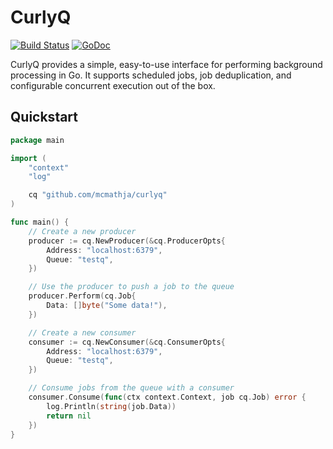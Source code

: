 # CurlyQ

[![Build Status](https://api.travis-ci.org/mcmathja/curlyq.svg?branch=master)](https://travis-ci.org/mcmathja/curlyq)
[![GoDoc](https://godoc.org/github.com/mcmathja/curlyq?status.svg)](https://godoc.org/github.com/mcmathja/curlyq)

CurlyQ provides a simple, easy-to-use interface for performing background processing in Go. It supports scheduled jobs, job deduplication, and configurable concurrent execution out of the box.

## Quickstart
```go
package main

import (
	"context"
	"log"

	cq "github.com/mcmathja/curlyq"
)

func main() {
	// Create a new producer
	producer := cq.NewProducer(&cq.ProducerOpts{
		Address: "localhost:6379",
		Queue: "testq",
	})

	// Use the producer to push a job to the queue
	producer.Perform(cq.Job{
		Data: []byte("Some data!"),
	})

	// Create a new consumer
	consumer := cq.NewConsumer(&cq.ConsumerOpts{
		Address: "localhost:6379",
		Queue: "testq",
	})

	// Consume jobs from the queue with a consumer
	consumer.Consume(func(ctx context.Context, job cq.Job) error {
		log.Println(string(job.Data))
		return nil
	})
}
```
